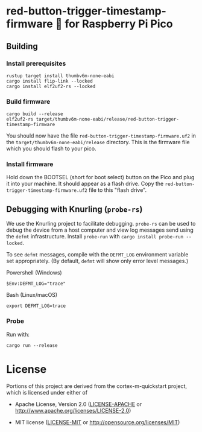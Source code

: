# red-button-trigger-timestamp-firmware 🔘 for Raspberry Pi Pico

## Building

### Install prerequisites

```
rustup target install thumbv6m-none-eabi
cargo install flip-link --locked
cargo install elf2uf2-rs --locked
```

### Build firmware

```
cargo build --release
elf2uf2-rs target/thumbv6m-none-eabi/release/red-button-trigger-timestamp-firmware
```

You should now have the file `red-button-trigger-timestamp-firmware.uf2` in the
`target/thumbv6m-none-eabi/release` directory. This is the firmware file which
you should flash to your pico.

### Install firmware

Hold down the BOOTSEL (short for boot select) button on the Pico and plug it
into your machine. It should appear as a flash drive. Copy the
`red-button-trigger-timestamp-firmware.uf2` file to this "flash drive".

## Debugging with Knurling (`probe-rs`)

We use the Knurling project to facilitate debugging. `probe-rs` can be used to
debug the device from a host computer and view log messages send using the
`defmt` infrastructure. Install `probe-run` with `cargo install probe-run --locked`.

To see `defmt` messages, compile with the `DEFMT_LOG` environment variable
set appropriately. (By default, `defmt` will show only error level messages.)

Powershell (Windows)
```
$Env:DEFMT_LOG="trace"
```

Bash (Linux/macOS)
```
export DEFMT_LOG=trace
```

### Probe

Run with:

```
cargo run --release
```

# License

Portions of this project are derived from the cortex-m-quickstart project, which
is licensed under either of

- Apache License, Version 2.0 ([LICENSE-APACHE](LICENSE-APACHE) or
  http://www.apache.org/licenses/LICENSE-2.0)

- MIT license ([LICENSE-MIT](LICENSE-MIT) or http://opensource.org/licenses/MIT)
